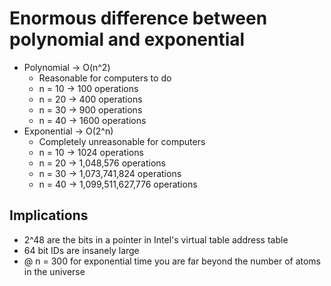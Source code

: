 # Enormous difference between polynomial and exponential
- Polynomial -> O(n^2)
    - Reasonable for computers to do
    - n = 10 -> 100 operations
    - n = 20 -> 400 operations
    - n = 30 -> 900 operations
    - n = 40 -> 1600 operations
- Exponential -> O(2^n)
    - Completely unreasonable for computers
    - n = 10 -> 1024 operations
    - n = 20 -> 1,048,576 operations
    - n = 30 -> 1,073,741,824 operations
    - n = 40 -> 1,099,511,627,776 operations


## Implications
- 2^48 are the bits in a pointer in Intel's virtual table address table
- 64 bit IDs are insanely large
- @ n = 300 for exponential time you are far beyond the number of atoms in the universe


